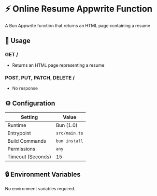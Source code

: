 # ⚡ Online Resume Appwrite Function

A Bun Appwrite function that returns an HTML page containing a resume

## 🧰 Usage

### GET /

- Returns an HTML page representing a resume

### POST, PUT, PATCH, DELETE /

- No response

## ⚙️ Configuration

| Setting           | Value         |
|-------------------|---------------|
| Runtime           | Bun (1.0)   |
| Entrypoint        | `src/main.ts` |
| Build Commands    | `bun install` |
| Permissions       | `any`         |
| Timeout (Seconds) | 15            |

## 🔒 Environment Variables

No environment variables required.
